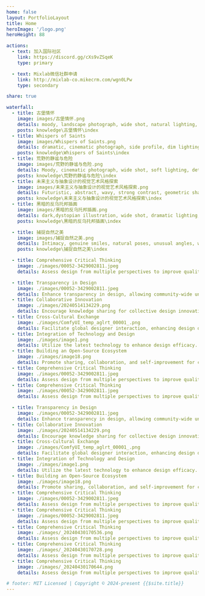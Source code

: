 ```yaml
---
home: false
layout: PortfolioLayout
title: Home
heroImage: '/logo.png'
heroHeight: 88

actions:
  - text: 加入国际社区
    link: https://discord.gg/cXs9vZSqeK
    type: primary

  - text: Mixlab微信社群申请
    link: http://mixlab-co.mikecrm.com/wgn0LPw
    type: secondary

share: true

waterfall:
  - title: 古堡情怀
    image: images/古堡情怀.png
    details: moody, landscape photograph, wide shot, natural lighting, rich textures, cinematic aesthetics, inspired by the works of Caspar David Friedrich and John Constable
    posts: knowledge\古堡情怀\index
  - title: Whispers of Saints
    image: images/Whispers of Saints.png
    details: dramatic, cinematic photograph, side profile, dim lighting, rich color palette, high contrast, inspired by the works of Caravaggio and Rembrandt
    posts: knowledge\Whispers of Saints\index
  - title: 荒野的静谧与危险
    image: images/荒野的静谧与危险.png
    details: Moody, cinematic photograph, wide shot, soft lighting, detailed textures, narrative text overlay, atmospheric aesthetics, inspired by the works of Gregory Crewdson and Ansel Adams
    posts: knowledge\荒野的静谧与危险\index
  - title: 未来主义与抽象设计的视觉艺术风格探索
    image: images/未来主义与抽象设计的视觉艺术风格探索.png
    details: Futuristic, abstract, wavy, strong contrast, geometric shapes, patterns, order, control, harsh lighting, dramatic, red and black
    posts: knowledge\未来主义与抽象设计的视觉艺术风格探索\index
  - title: 黑暗的反乌托邦插画
    image: images/黑暗的反乌托邦插画.png
    details: dark,dystopian illustration, wide shot, dramatic lighting, high contrast, detailed textures, inspired by the works of Syd Mead and Katsuhiro Otomo
    posts: knowledge\黑暗的反乌托邦插画\index

  - title: 捕捉自然之美
    image: images/捕捉自然之美.png
    details: Intimacy, genuine smiles, natural poses, unusual angles, washed colors, foreground blur, lens flares, earth tones, close-ups, natural lighting
    posts: knowledge\捕捉自然之美\index

  - title: Comprehensive Critical Thinking
    image: ./images/00052-3429002811.jpeg
    details: Assess design from multiple perspectives to improve quality and practicality.

  - title: Transparency in Design
    image: ./images/00052-3429002811.jpeg
    details: Enhance transparency in design, allowing community-wide understanding and participation.
  - title: Collaborative Innovation
    image: ./images/20240514134229.png
    details: Encourage knowledge sharing for collective design innovation.
  - title: Cross-Cultural Exchange
    image: ./images/ComfyUI_temp_aglrt_00001_.png
    details: Facilitate global designer interaction, enhancing design diversity and inclusivity.
  - title: Integration of Technology and Design
    image: ./images/image1.png
    details: Utilize the latest technology to enhance design efficacy.
  - title: Building an Open-Source Ecosystem
    image: ./images/image18.png
    details: Promote sharing, collaboration, and self-improvement for continuous industry growth.
  - title: Comprehensive Critical Thinking
    image: ./images/00052-3429002811.jpeg
    details: Assess design from multiple perspectives to improve quality and practicality.
  - title: Comprehensive Critical Thinking
    image: ./images/00052-3429002811.jpeg
    details: Assess design from multiple perspectives to improve quality and practicality.

  - title: Transparency in Design
    image: ./images/00052-3429002811.jpeg
    details: Enhance transparency in design, allowing community-wide understanding and participation.
  - title: Collaborative Innovation
    image: ./images/20240514134229.png
    details: Encourage knowledge sharing for collective design innovation.
  - title: Cross-Cultural Exchange
    image: ./images/ComfyUI_temp_aglrt_00001_.png
    details: Facilitate global designer interaction, enhancing design diversity and inclusivity.
  - title: Integration of Technology and Design
    image: ./images/image1.png
    details: Utilize the latest technology to enhance design efficacy.
  - title: Building an Open-Source Ecosystem
    image: ./images/image18.png
    details: Promote sharing, collaboration, and self-improvement for continuous industry growth.
  - title: Comprehensive Critical Thinking
    image: ./images/00052-3429002811.jpeg
    details: Assess design from multiple perspectives to improve quality and practicality.
  - title: Comprehensive Critical Thinking
    image: ./images/00052-3429002811.jpeg
    details: Assess design from multiple perspectives to improve quality and practicality.
  - title: Comprehensive Critical Thinking
    image: ./images/_20240430170536.png
    details: Assess design from multiple perspectives to improve quality and practicality.
  - title: Comprehensive Critical Thinking
    image: ./images/_20240430170728.png
    details: Assess design from multiple perspectives to improve quality and practicality.
  - title: Comprehensive Critical Thinking
    image: ./images/_20240430170644.png
    details: Assess design from multiple perspectives to improve quality and practicality.

# footer: MIT Licensed | Copyright © 2024-present {{$site.title}}
---
```




